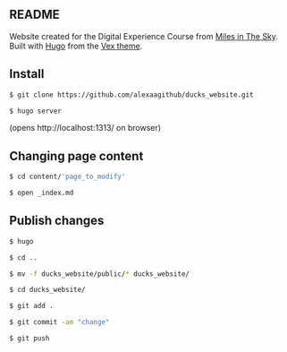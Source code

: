 ## README

Website created for the Digital Experience Course from [Miles in The Sky](https://milesinthesky.education/). Built with [Hugo](https://gohugo.io/) from the [Vex theme](https://github.com/themefisher/vex-hugo).

## Install
```bash
$ git clone https://github.com/alexaagithub/ducks_website.git

$ hugo server
```
(opens http://localhost:1313/ on browser)

## Changing page content 
```bash
$ cd content/'page_to_modify'

$ open _index.md
```
## Publish changes
```bash
$ hugo 

$ cd ..

$ mv -f ducks_website/public/* ducks_website/

$ cd ducks_website/

$ git add .

$ git commit -am "change"

$ git push